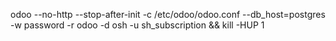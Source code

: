 odoo --no-http --stop-after-init -c /etc/odoo/odoo.conf --db_host=postgres -w password -r odoo  -d osh -u sh_subscription && kill -HUP 1